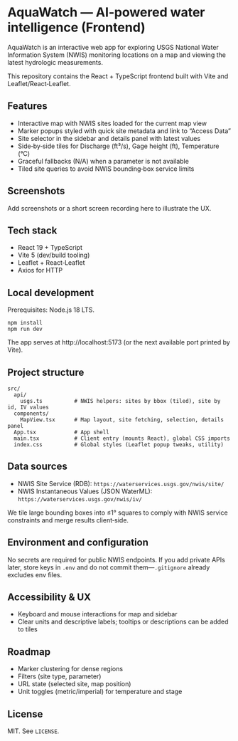 # AquaWatch — AI‑powered water intelligence (Frontend)

AquaWatch is an interactive web app for exploring USGS National Water Information System (NWIS) monitoring locations on a map and viewing the latest hydrologic measurements.

This repository contains the React + TypeScript frontend built with Vite and Leaflet/React‑Leaflet.

## Features

- Interactive map with NWIS sites loaded for the current map view
- Marker popups styled with quick site metadata and link to “Access Data”
- Site selector in the sidebar and details panel with latest values
- Side‑by‑side tiles for Discharge (ft³/s), Gage height (ft), Temperature (°C)
- Graceful fallbacks (N/A) when a parameter is not available
- Tiled site queries to avoid NWIS bounding‑box service limits

## Screenshots

Add screenshots or a short screen recording here to illustrate the UX.

## Tech stack

- React 19 + TypeScript
- Vite 5 (dev/build tooling)
- Leaflet + React‑Leaflet
- Axios for HTTP

## Local development

Prerequisites: Node.js 18 LTS.

```
npm install
npm run dev
```

The app serves at http://localhost:5173 (or the next available port printed by Vite).

## Project structure

```
src/
  api/
    usgs.ts          # NWIS helpers: sites by bbox (tiled), site by id, IV values
  components/
    MapView.tsx      # Map layout, site fetching, selection, details panel
  App.tsx            # App shell
  main.tsx           # Client entry (mounts React), global CSS imports
  index.css          # Global styles (Leaflet popup tweaks, utility)
```

## Data sources

- NWIS Site Service (RDB): `https://waterservices.usgs.gov/nwis/site/`
- NWIS Instantaneous Values (JSON WaterML): `https://waterservices.usgs.gov/nwis/iv/`

We tile large bounding boxes into ≤1° squares to comply with NWIS service constraints and merge results client‑side.

## Environment and configuration

No secrets are required for public NWIS endpoints. If you add private APIs later, store keys in `.env` and do not commit them—`.gitignore` already excludes env files.

## Accessibility & UX

- Keyboard and mouse interactions for map and sidebar
- Clear units and descriptive labels; tooltips or descriptions can be added to tiles

## Roadmap

- Marker clustering for dense regions
- Filters (site type, parameter)
- URL state (selected site, map position)
- Unit toggles (metric/imperial) for temperature and stage

## License

MIT. See `LICENSE`.
